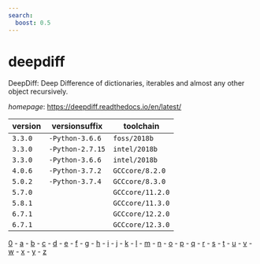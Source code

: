 ```yaml
---
search:
  boost: 0.5
---
```

# deepdiff

DeepDiff: Deep Difference of dictionaries, iterables and almost any other object recursively.

*homepage*: <https://deepdiff.readthedocs.io/en/latest/>

version | versionsuffix | toolchain
--------|---------------|----------
``3.3.0`` | ``-Python-3.6.6`` | ``foss/2018b``
``3.3.0`` | ``-Python-2.7.15`` | ``intel/2018b``
``3.3.0`` | ``-Python-3.6.6`` | ``intel/2018b``
``4.0.6`` | ``-Python-3.7.2`` | ``GCCcore/8.2.0``
``5.0.2`` | ``-Python-3.7.4`` | ``GCCcore/8.3.0``
``5.7.0`` |  | ``GCCcore/11.2.0``
``5.8.1`` |  | ``GCCcore/11.3.0``
``6.7.1`` |  | ``GCCcore/12.2.0``
``6.7.1`` |  | ``GCCcore/12.3.0``

[0](../0/index.md) - [a](../a/index.md) - [b](../b/index.md) - [c](../c/index.md) - [d](../d/index.md) - [e](../e/index.md) - [f](../f/index.md) - [g](../g/index.md) - [h](../h/index.md) - [i](../i/index.md) - [j](../j/index.md) - [k](../k/index.md) - [l](../l/index.md) - [m](../m/index.md) - [n](../n/index.md) - [o](../o/index.md) - [p](../p/index.md) - [q](../q/index.md) - [r](../r/index.md) - [s](../s/index.md) - [t](../t/index.md) - [u](../u/index.md) - [v](../v/index.md) - [w](../w/index.md) - [x](../x/index.md) - [y](../y/index.md) - [z](../z/index.md)

